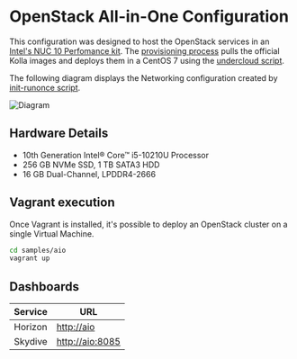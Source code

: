 # OpenStack All-in-One Configuration

This configuration was designed to host the OpenStack services in an
[Intel's NUC 10 Perfomance kit][1]. The [provisioning process](../../install.sh)
pulls the official Kolla images and deploys them in a CentOS 7 using the
[undercloud script](../../undercloud.sh).

The following diagram displays the Networking configuration created
by [init-runonce script][2].

![Diagram](../../doc/img/skydive_aio.png)

## Hardware Details

* 10th Generation Intel® Core™ i5-10210U Processor
* 256 GB NVMe SSD, 1 TB SATA3 HDD
* 16 GB Dual-Channel, LPDDR4-2666

## Vagrant execution

Once Vagrant is installed, it's possible to deploy an OpenStack
cluster on a single Virtual Machine.

```bash
cd samples/aio
vagrant up
```

## Dashboards

| Service | URL               |
|---------|-------------------|
| Horizon | <http://aio>      |
| Skydive | <http://aio:8085> |

[1]: https://ark.intel.com/content/www/us/en/ark/products/189239/intel-nuc-10-performance-kit-nuc10i5fnh.html
[2]: https://github.com/openstack/kolla-ansible/blob/10.0.0/tools/init-runonce
